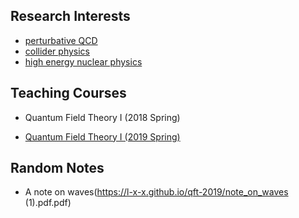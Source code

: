 ## Research Interests
- [perturbative QCD](https://l-x-x.github.io/pqcd/)
- [collider physics](https://l-x-x.github.io/collider/)
- [high energy nuclear physics](https://l-x-x.github.io/nuclear/)



## Teaching Courses

- Quantum Field Theory I (2018 Spring)

- [Quantum Field Theory I (2019 Spring)](https://l-x-x.github.io/qft-2019/)


## Random Notes

- A note on waves(https://l-x-x.github.io/qft-2019/note_on_waves (1).pdf.pdf)



